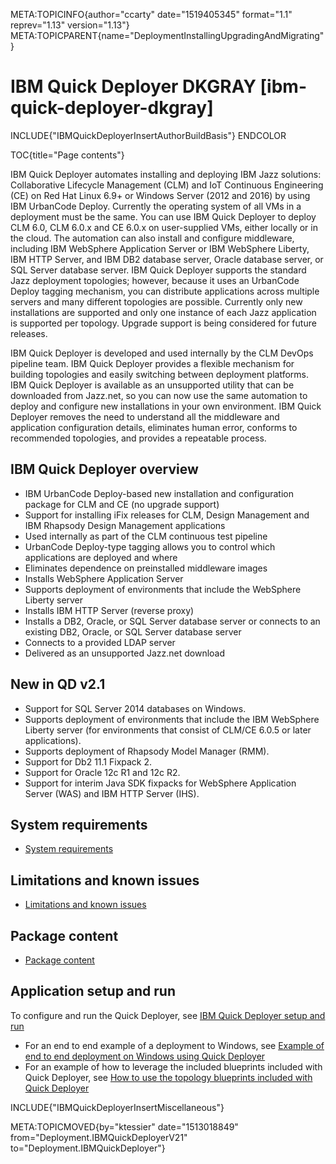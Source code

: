 META:TOPICINFO{author="ccarty" date="1519405345" format="1.1"
reprev="1.13" version="1.13"}
META:TOPICPARENT{name="DeploymentInstallingUpgradingAndMigrating"}

# IBM Quick Deployer DKGRAY [ibm-quick-deployer-dkgray]

INCLUDE{"IBMQuickDeployerInsertAuthorBuildBasis"} ENDCOLOR

TOC{title="Page contents"}

IBM Quick Deployer automates installing and deploying IBM Jazz
solutions: Collaborative Lifecycle Management (CLM) and IoT Continuous
Engineering (CE) on Red Hat Linux 6.9+ or Windows Server (2012 and 2016)
by using IBM UrbanCode Deploy. Currently the operating system of all VMs
in a deployment must be the same. You can use IBM Quick Deployer to
deploy CLM 6.0, CLM 6.0.x and CE 6.0.x on user-supplied VMs, either
locally or in the cloud. The automation can also install and configure
middleware, including IBM WebSphere Application Server or IBM WebSphere
Liberty, IBM HTTP Server, and IBM DB2 database server, Oracle database
server, or SQL Server database server. IBM Quick Deployer supports the
standard Jazz deployment topologies; however, because it uses an
UrbanCode Deploy tagging mechanism, you can distribute applications
across multiple servers and many different topologies are possible.
Currently only new installations are supported and only one instance of
each Jazz application is supported per topology. Upgrade support is
being considered for future releases.

IBM Quick Deployer is developed and used internally by the CLM DevOps
pipeline team. IBM Quick Deployer provides a flexible mechanism for
building topologies and easily switching between deployment platforms.
IBM Quick Deployer is available as an unsupported utility that can be
downloaded from Jazz.net, so you can now use the same automation to
deploy and configure new installations in your own environment. IBM
Quick Deployer removes the need to understand all the middleware and
application configuration details, eliminates human error, conforms to
recommended topologies, and provides a repeatable process.

## IBM Quick Deployer overview

-   IBM UrbanCode Deploy-based new installation and configuration
    package for CLM and CE (no upgrade support)
-   Support for installing iFix releases for CLM, Design Management and
    IBM Rhapsody Design Management applications
-   Used internally as part of the CLM continuous test pipeline
-   UrbanCode Deploy-type tagging allows you to control which
    applications are deployed and where
-   Eliminates dependence on preinstalled middleware images
-   Installs WebSphere Application Server
-   Supports deployment of environments that include the WebSphere
    Liberty server
-   Installs IBM HTTP Server (reverse proxy)
-   Installs a DB2, Oracle, or SQL Server database server or connects to
    an existing DB2, Oracle, or SQL Server database server
-   Connects to a provided LDAP server
-   Delivered as an unsupported Jazz.net download

## New in QD v2.1

-   Support for SQL Server 2014 databases on Windows.
-   Supports deployment of environments that include the IBM WebSphere
    Liberty server (for environments that consist of CLM/CE 6.0.5 or
    later applications).
-   Supports deployment of Rhapsody Model Manager (RMM).
-   Support for Db2 11.1 Fixpack 2.
-   Support for Oracle 12c R1 and 12c R2.
-   Support for interim Java SDK fixpacks for WebSphere Application
    Server (WAS) and IBM HTTP Server (IHS).

## System requirements

-   [System requirements](IBMQuickDeployerSystemRequirements)

## Limitations and known issues

-   [Limitations and known
    issues](IBMQuickDeployerLimitationsKnownIssues)

## Package content

-   [Package content](IBMQuickDeployerPackageContent)

## Application setup and run

To configure and run the Quick Deployer, see [IBM Quick Deployer setup
and run](IBMQuickDeployerSetupAndRun)

-   For an end to end example of a deployment to Windows, see [Example
    of end to end deployment on Windows using Quick
    Deployer](IBMQuickDeployerExampleDeployment)
-   For an example of how to leverage the included blueprints included
    with Quick Deployer, see [How to use the topology blueprints
    included with Quick
    Deployer](IBMQuickDeployerExampleDeployFromBlueprint)

INCLUDE{"IBMQuickDeployerInsertMiscellaneous"}

META:TOPICMOVED{by="ktessier" date="1513018849"
from="Deployment.IBMQuickDeployerV21" to="Deployment.IBMQuickDeployer"}
